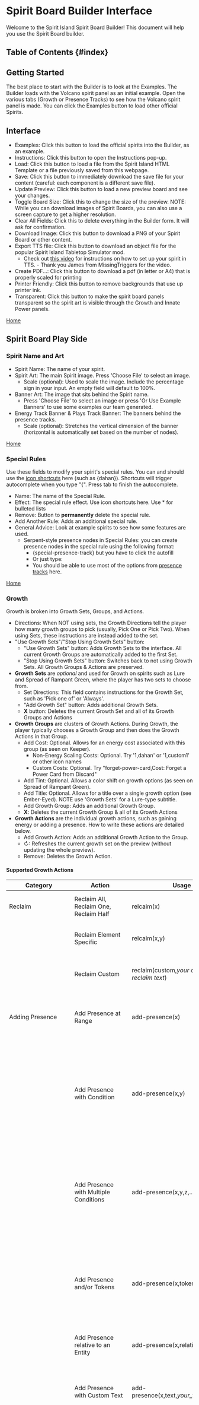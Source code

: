 # Spirit Board Builder Interface

Welcome to the Spirit Island Spirit Board Builder! This document will help you use the Spirit Board builder.

## Table of Contents {#index}

## Getting Started
The best place to start with the Builder is to look at the Examples. The Builder loads with the Volcano spirit panel as an initial example. Open the various tabs (Growth or Presence Tracks) to see how the Volcano spirit panel is made. You can click the Examples button to load other official Spirits.

## Interface

- Examples: Click this button to load the official spirits into the Builder, as an example.
- Instructions: Click this button to open the Instructions pop-up.
- Load: Click this button to load a file from the Spirit Island HTML Template or a file previously saved from this webpage.
- Save: Click this button to immediately download the save file for your content (careful: each component is a different save file).
- Update Preview: Click this button to load a new preview board and see your changes.
- Toggle Board Size: Click this to change the size of the preview. NOTE: While you can download images of Spirit Boards, you can also use a screen capture to get a higher resolution.
- Clear All Fields: Click this to delete everything in the Builder form. It will ask for confirmation.
- Download Image: Click this button to download a PNG of your Spirit Board or other content.
- Export TTS file: Click this button to download an object file for the popular Spirit Island Tabletop Simulator mod.
  - Check out [this video](https://www.youtube.com/watch?v=q7zS8x9dO4s) for instructions on how to set up your spirit in TTS. - Thank you James from MissingTriggers for the video.
- Create PDF...: Click this button to download a pdf (in letter or A4) that is properly scaled for printing
- Printer Friendly: Click this button to remove backgrounds that use up printer ink.
- Transparent: Click this button to make the spirit board panels transparent so the spirit art is visible through the Growth and Innate Power panels.

[Home](#index)

## Spirit Board Play Side

### Spirit Name and Art

- Spirit Name: The name of your spirit.
- Spirit Art: The main Spirit image. Press 'Choose File' to select an image.
  - Scale (optional): Used to scale the image. Include the percentage sign in your input. An empty field will default to 100%.
- Banner Art: The image that sits behind the Spirit name.  
  - Press 'Choose File' to select an image or press 'Or Use Example Banners' to use some examples our team generated.
- Energy Track Banner & Plays Track Banner: The banners behind the presence tracks.
  - Scale (optional): Stretches the vertical dimension of the banner (horizontal is automatically set based on the number of nodes).

[Home](#index)

### Special Rules

Use these fields to modify your spirit's special rules. You can and should use the [icon shortcuts](#general-icons) here (such as {dahan}). Shortcuts will trigger autocomplete when you type "{". Press tab to finish the autocomplete.

- Name: The name of the Special Rule.
- Effect: The special rule effect. Use icon shortcuts here. Use * for bulleted lists
- Remove: Button to **permanently** delete the special rule.
- Add Another Rule: Adds an additional special rule.
- General Advice: Look at example spirits to see how some features are used.
  - Serpent-style presence nodes in Special Rules: you can create presence nodes in the special rule using the following format:
    - {special-presence-track} but you have to click the autofill
    - Or just type: <special-rules-track values="5,7,8,10,11,12,13"></special-rules-track>
    - You should be able to use most of the options from [presence tracks](#presence-tracks) here.

[Home](#index)

### Growth

Growth is broken into Growth Sets, Groups, and Actions.

- Directions: When NOT using sets, the Growth Directions tell the player how many growth groups to pick (usually, Pick One or Pick Two). When using Sets, these instructions are instead added to the set.
- "Use Growth Sets"/"Stop Using Growth Sets" button:
  - "Use Growth Sets" button: Adds Growth Sets to the interface. All current Growth Groups are automatically added to the first Set.
  - "Stop Using Growth Sets" button: Switches back to not using Growth Sets. All Growth Groups & Actions are preserved.
- **Growth Sets** are *optional* and used for Growth on spirits such as Lure and Spread of Rampant Green, where the player has two sets to choose from.
  - Set Directions: This field contains instructions for the Growth Set, such as 'Pick one of' or 'Always'.
  - "Add Growth Set" button: Adds additional Growth Sets.
  - **X** button: Deletes the current Growth Set and all of its Growth Groups and Actions
- **Growth Groups** are clusters of Growth Actions. During Growth, the player typically chooses a Growth Group and then does the Growth Actions in that Group.
  - Add Cost: Optional. Allows for an energy cost associated with this group (as seen on Keeper).
    - Non-Energy Scaling Costs: Optional. Try '1,dahan' or '1,custom1' or other icon names
    - Custom Costs: Optional. Try "forget-power-card,Cost: Forget a Power Card from Discard"
  - Add Tint: Optional. Allows a color shift on growth options (as seen on Spread of Rampant Green).
  - Add Title: Optional. Allows for a title over a single growth option (see Ember-Eyed). NOTE use 'Growth Sets' for a Lure-type subtitle.
  - Add Growth Group: Adds an additional Growth Group.
  - **X**: Deletes the current Growth Group & all of its Growth Actions
- **Growth Actions** are the individual growth actions, such as gaining energy or adding a presence. How to write these actions are detailed below.
  - Add Growth Action: Adds an additional Growth Action to the Group.
  - ↻: Refreshes the current growth set on the preview (without updating the whole preview).
  - Remove: Deletes the Growth Action.

#### Supported Growth Actions

| Category | Action | Usage | Details | Examples |
| -------- | --------------- | --------------- | ----------------------------- | --------------- |
| Reclaim | Reclaim All, Reclaim One, Reclaim Half | relcaim(x) | x can be all, one, half, or custom |  |
|  | Reclaim Element Specific | relcaim(x,y) | Reclaim x (all or one) cards with element y | Ember-Eyed Behemoth: reclaim(all,fire) |
|  | Reclaim Custom | reclaim(custom,_your custom reclaim text_) | Custom reclaim text with a unique icon. | reclaim(custom,your Unique Power Cards) |
| Adding Presence | Add Presence at Range | add-presence(x) | At range x, add a Presence. x can be a number or 'any' |  |
|  | Add Presence with Condition | add-presence(x,y) | At range x, add a Presence to a land with y conditions. y can be terrains, tokens, invaders, invader pieces, dahan, blight, etc. |  |
|  | Add Presence with Multiple Conditions | add-presence(x,y,z,...,and/or) | At range x, add a Presence with multiple conditions y, z, etc, the last parameter must be 'or' or 'and'. | Sharp Fangs: <br>add-presence(3,jungle,beast,or)<br>Vengeance: <br>add-presence(2,town,city,blight,or) |
|  | Add Presence and/or Tokens | add-presence(x,token,y,and/or) | At range x, add a Presence and/or a token y (beasts, disease, etc). Use add-token if only adding tokens. | Many Minds: <br>add-presence(3,token,beast,and)<br>Vengeance: <br>add-presence(1,token,disease,or) |
|  | Add Presence relative to an Entity | add-presence(x,relative,y) | At range x relative to y, add a Presence. | Covets (Apocrypha ): add-presence(1,relative,custom1) where custom1 is Lair |
|  | Add Presence with Custom Text | add-presence(x,text,*your_text_here*) | At range x, add a Presence with text 'Add a Presence *your_text*'. No icon. |  |
|  | Add Presence with Custom Text and Icon(s) | add-presence(x,text,*your_text_here*,y,...) | At range x, add a Presence with text 'Add a Presence *your_text*'. The growth icon will be y and any number of additional icons separated by commas |  |
| Gaining Elements | Gain One Element | gain-element(x) | Gain Element x, which can be any of the elements or 'any' or 'star' | 'star' is the Starlight element icon |
|  | Gain Multiple of the Same Element | gain-element(x,y) | If y is a number, gain y of x Element |  |
|  | Gain a Choice Elements | gain-element(x,y,...) | If y is an element, gain x or y (or z) Elements | Lure: <br>gain-element(moon,air,plant) |
|  | Gain Multiple Elements | gain-element(x,y,z,...,*and*) | Gain elements x, y, and z (or more). The last option must 'and' | Spreading Rot: gain-element(moon,water,earth,plant,and) |
| Preparing/Discarding Element Markers | Prepare One Element Marker | element-marker | Prepare 1 element marker |  |
|  | Prepare Multiple Element Marker | element-marker(x) | If x is positive, Prepare x Element Markers | element-marker(2) |
|  | Discard Element Markers | element-marker(-x) | If x is negative, Discard x Element Markers | element-marker(-2) |
| Pushing | Push from Your Lands | push(x) | Push entity x (dahan, beasts, presence, etc) from 1 of your lands. |  |
|  | Push with Conditions | push(x,y) | If y is a condition (terrain, sacred site, beasts, etc), Push entity x from 1 of your lands with y condition. |  |
|  | Push Multiple Entities | push(x,y) | If y is a number, Push y of entity x from 1 of your lands. |  |
|  | Push Multiple Entities with Conditions | push(x,y,z) | Push z of entity x from lands of condition y. y can be terrain types, sacred site, token types, etc. z can be a numeral or 'each' (or another word at your own risk). |  |
|  | Push From Each Land with Condition | push(x,y,z) | If z is a word ('each'), Push x from z lands of condition y. | Ocean: push(presence,ocean,each) |
|  | Push (Ranged) | push(x,y) | At range x, Push entity y (dahan, beasts, presence, etc) from a land. |  |
|  | Push (Ranged) with Conditions | push(x,y,z) | At range x, Push entity y from a land with condition z. |  |
|  | Push (Ranged) Multiple Entities | push(x,y,z) | At range x, Push numeral z of entity y from a land. |  |
|  | Push (Ranged) Multiple Entities with Conditions | push(x,y,z,w) | At range x, Push numeral w of entity y from a land with condition w. |  |
| Gathering | Gather into Your Lands | gather(x) | Gather entity x (dahan, beasts, presence, etc) into 1 of your lands. |  |
|  | Gather with Conditions | gather(x,y) | If y is a condition (terrain, sacred site, beasts, etc), Gather entity x into 1 of your lands with y condition. |  |
|  | Gather Multiple Entities | gather(x,y) | If y is a number, Gather y of entity x into 1 of your lands. |  |
|  | Gather Multiple Entities with Conditions | gather(x,y,z) | Gather z of entity x into lands of condition y. y can be terrain types, sacred site, token types, etc. z can be a numeral or 'each' (or another word at your own risk). | Ocean: gather(presence,ocean,each) |
|  | Gather into Each Land with Condition | gather(x,y,z) | If z is a word ('each'), Gather x into z lands of condition y. | Ocean: gather(presence,ocean,each) |
|  | Gather (Ranged) | gather(x,y) | At range x, Gather entity y (dahan, beasts, presence, etc) into a land. | Many Minds: <br>gather(2,beasts) |
|  | Gather (Ranged) with Conditions | gather(x,y,z) | At range x, Gather entity y into a land with condition z. |  |
|  | Gather (Ranged) Multiple Entities | gather(x,y,z) | At range x, Gather numeral z of entity y into a land. |  |
|  | Gather (Ranged) Multiple Entities with Conditions | gather(x,y,z,w) | At range x, Gather numeral w of entity y into a land with condition w. |  |
| Move Presence | Move Presence | move-presence(x) | Move a Presence up to x range |  |
|  | Move Multiple Presence | move-presence(x,y) | Move y Presence up to x range together | Relentless Gaze:  move-presence(3,3) |
|  | Move Presence with Token | move-presence(x,y) | Move Presence and token y up to x range. y is a number |  |
| Gaining Energy | Gain Energy | gain-energy(x) | Gain x Energy. x is a number. | gain-energy(2) |
|  | Gain Energy per Thing | gain-energy(x) | Gain 1 Energy per Entity x (such as Elements, Sacred Sites, etc) | gain-energy(water) |
|  | Gain Energy per Thing plus Flat Energy | gain-energy(x,y) | Gain x Energy plus 1 Energy per Entity y | Wildfire: gain-energy(2,fire) |
|  | Gain Multiple Energy per Thing plus Flat Energy | gain-energy(x,y,z) | Gain x Energy plus z Energy per Entity y |  |
|  | Gain Energy per Custom Item Plus Flat Energy | gain-energy(x,text,*your_text*) | Gain x Energy plus 1 Energy per condition of your choosing. Icon will be a !!!. |  |
|  | Gain Energy per Custom w/ Icon Item Plus Flat Energy | gain-energy(x,text,*your_text*,y) | Gain x Energy plus 1 Energy per condition of your choosing. Icon will be y. |  |
|  | Gain Energy per Custom Item | gain-energy(text,*your_text*) | Gain 1 Energy per condition of your choosing. Icon will be a !!!. |  |
|  | Gain Energy per Custom Item w/ Icon | gain-energy(text,*your_text*,y) | If y is Entity, gain 1 Energy per Entity w/ your custom text. If y is number, gain y Energy per !!! w/ your custom text. |  |
|  | Gain Multiple Energy per Custom Item w/ Icon | gain-energy(text,*your_text*,y,z) | Gain z Energy per Entity y of your choosing. |  |
|  | Gain Energy per Card Play | energy-per-play | Gain 1 Energy per Card Play. | As seen on Trickster |
| Add Tokens | Add One Token | add-token(x,y) | At range x, add token type y | add-token(2,beast) |
|  | Add Multiple Token of One Type | add-token(x,y, z) | At range x, add z tokens of y type | add-token(3,wilds,2) |
|  | Add Tokens of Different Types | add-token(x,y,z,...,and/or) | At range x, add tokens of type y, z, and/or more. The last parameter must be 'or' or 'and'. | add-token(3,wilds,beasts,disease,and); add-token(3,strife,badlands,or); |
| Replacing | Replaces Token with another in one of your lands | replace(x,y) | In your land, Replace entity x with entity y. Entity can be presence or other things too. | replace(disease,presence) |
|  | Replaces Token with another at range | replace(x,y,z) | At range x, Replace entity y with entity z. | replace(2,wilds,destroyed-presence) |
| Gain Power Card | Gain a Power Card | gain-power-card() | Gain a Power Card |  |
|  | Gain a Minor/Major/Other Power Card | gain-power-card(x) | Gain x Power Card. x is minor, major, or something else (icon appears in top left) | gain-power-card(minor) |
|  | Gain a Minor/Major/Other Power Card with Other Note | gain-power-card(x,y) | Gain x Power Card with y condition. y is text to follow 'Gain x Power Card' | gain-power-card(minor, from discard) |
|  | Gain a Minor/Major/Other Power Card with Note&Icon | gain-power-card(x,y,z) | Gain x Power Card with y condition. z is an icon that appears in the top right of the Power Card | Dances Up Earthquakes: or(add-presence(2),gain-power-card(major, without Forgetting,noforget)) |
| Repeating Growth Options | Repeat Growth Options | ^x | Added to other growth options. x is the number of repeats. As seen on Fractured Days | gain-power-card^2; gain-energy(2)^3 |
| Discarding Cards | Discard a Card w/ an Element | discard(x) | Discard a card with element x (as seen on Ember-Eyed) |  |
|  | Discard 2 Power Cards | discard-cards | As seen on Downpour |  |
|  | Discard 1 Power Card | discard-card |  |  |
| Gain Card Play | Gain 1 Card Play | gain-card-play() | Gain +1 Card Play | Volcano, Finder: gain-card-play |
|  | Gain Card Plays | gain-card-play(x) | Gain +x Card Plays |  |
| Forget Power Card | Forget a Power Card | forget-power-card() | Forget a Power Card |  |
| Ignore Range | Ignore Range this Turn | ignore-range() | Ignore Range this turn (as seen on Finder) |  |
| Gain Range | Gain Range this Turn | gain-range(x) | Gain +x range for Powers this turn | gain-range(1) |
|  | Gain Range this Turn for... | gain-range(x,y) | Gain +x range for y effects (powers, power cards, innate powers, everything) this turn | gain-range(2,powers) |
| Isolate | Isolate one of your Lands | isolate() | Isolate one of your Lands |  |
|  | Isolate a land at Range | isolate(x) | At range x, Isolate a land |  |
| Destroy Presence | Destroy a Presence | destroy-presence(x) | Destroy x of your Presence |  |
| Gaining Fear | Gain Fear | fear(x) | Gain x Fear |  |
|  | Gain Fear per Element | fear(x) | Gain 1 Fear per Element x |  |
|  | Gain Fear per Element plus Flat Fear | fear(x,y) | Gain x Fear plus 1 Fear per Element y |  |
|  | Gain Fear per Custom Item | fear(text,_your_text_here_) | Gain 1 Fear per condition of your choosing. Icon will be a !!!. | fear(text,for each of your blighted lands) |
|  | Gain Fear per Custom Item Plus Flat Fear | fear(x,text,_your_text_here_) | Gain x Fear plus 1 Fear per condition of your choosing. Icon will be a !!!. |  |
| Deal Damage | Damage at Range | damage(x,y) | At range x, deal y Damage | Starlight: damage(0,2) |
|  | Deal 1 or 2 Damage in your Lands | damage-1, damage-2 | Deals 1 or 2 Damage in one of your Lands |  |
| Make a Power Fast | Make a Power Fast | make-fast | One of your Powers may be Fast |  |
| Incarna | Add/Move Incarna to Icon (ie. Presence) | incarna(add-move,x) or incarna(add-move,x,y) | Adds an Incarna. x is an icon (usually presence). y is the incarna icon | Wandering Voice: incarna(add-move,presence) |
|  | Move Incarna | incarna(move,x) or incarna(move,x,y) | Moves an Incarna. x is the range & can be a number or 'any'. y is the incarna icon | Ember-Eyed Behemoth: incarna(move,1) |
|  | Empower Incarna | incarna(empower) | Empowers Incarna | Ember-Eyed Behemoth: incarna(empower) |
|  | Replace with Incarna | incarna(replace,x,y) | Replaces icon x with incarna. y is the incarna icon | Towering Roots: incarna(replace,presence) |
|  | Add Token at Incarna | incarna(add-token,x,y) | Adds token/icon x at incarna. y is the incarna icon | Towering Roots: incarna(add-token,vitality) |
| Growth Action Cost | Adds a cost to a specific growth action (vs group) | ^cost(x) | Adds an energy cost to the growth option | gain-power-card^cost(3) |
| Custom | Custom Text with !!! Icon | custom(*your_text*) | A custom growth option with the image !!! |  |
|  | Custom Text with Any Icon | custom(*your_text*,x,...) | A custom growth option with the x icon of your choice (ie. town, dahan, element, etc). Can use more than 1 icon and they will appear in a row. | custom(Deal 1 Damage in each of your Sacred Sites,sacred-site,damage-1) |
|  | Custom Text with Text In Place of Icons | custom(*your_text*,text,x) | A custom growth option with the your custom text x in place of an icon. |  |
| Blank Space | Creates a blank space in growth | blank() | Creates a blank space |  |
| **OR** Growth Options | Allows pair of two growth options | or(x,y) | x and y are growth options (like the ones above) | Fractured Days's growth: or(gain-1-time^2,gain-card-play(2)) |
| Presence Track Node | Puts the growth option inside a presence track ring | presence-node(x) | x is a growth option (like the ones above) | presence-node(reclaim-one) |
| Custom text on anything | Useful for translating, replaces pre-gen text | *_your_text_here_ | At the end of any growth action, put * and whatever text you want. Useful when creating boards in other langauges | reclaim(all)*Alle Karten wiedererlangen |
[Home](#index)

### Presence Tracks

The two presence tracks (energy & plays) are filled out here. To accomplish middle nodes (such as Serpent or Finder), wrap the **energy** node in 'middle()'.

- Node boxes: Each text box represents the effect of one node. See 'Supported Presence Track Options'. In most cases, icon brackets {} are NOT needed in Presence Track nodes (custom is the exception).
  - Node boxes automatically update when you click/tab/enter away from the node.
- + Button: Adds a node between the two nodes.
- x Button: Removes the node.
- Note: This will appear at the top of the Presence track box, as seen on Finder. Use [{icon shortcuts}](#general-icons) here.

[Home](#index)

#### Supported Presence Track Options

| Presence Track Effect               | Usage                                      | Details                                                                                                                          | Examples                                                                                                                                                     |
| ----------------------------------- | ------------------------------------------ | -------------------------------------------------------------------------------------------------------------------------------- | ------------------------------------------------------------------------------------------------------------------------------------------------------------ |
| Energy/Turn or Card Plays           | Integer 1,2,3,4,5,6,7 etc.                 | Number will become Energy/Turn in energy track and Card Plays in the card play track                                             | River cardplay track: 1,2,2,3,reclaim-one,4,5                                                                                                                |
|                                     | For Energy, +1,-2,+3 etc.                  | Will modify energy gain instead of flat energy gain (think Finder)                                                               | Finder 'top row': 0,sun,2+water,**+2**,+1+any                                                                                                                |
| Forced Energy / Card Plays          | energy(x) or plays(x)                      | Allows for energy in plays track or plays in the energy track. Best used in combinations                                         | Wounded Waters track: energy(0)+plays(1)                                                                                                                     |
| Elements                            | sun,moon,fire,air,water,earth,plant,animal | Can be used in combinations                                                                                                      | Thunderspeaker energy track: 1,air,2,fire,sun,3                                                                                                              |
|                                     | any, star                                  | 'any' is any element, 'star' is the Element icon from Starlight                                                                  |                                                                                                                                                              |
|                                     | elements(x;y)                              | Gain element x OR y. Can be used in combinations.                                                                                | Wounded Waters track: elements(water;animal)                                                                                                                 |
| Element Markers                     | markerplus, markerminus                    | Gain or pay element markers                                                                                                      | Shifting Memory energy track: 0,1,2,3+markerplus,4,reclaim-one,5,6+markerplus<br>Shifting Memory plays track: 1,2,2,markerminus+markerminus+gain-card-play,3 |
| Reclaim One                         | reclaim-one                                | Reclaim one card, can be used in combinations                                                                                    | River cardplay track: 1,2,2,3,reclaim-one,4,5                                                                                                                |
| Combinations - And                  | separate with a '+'                        | Can include energy, cardplays, elements, markers, move-presence, gain-range, reclaim one, and custom. Can be more than 2 things. | Stone's cardplay track: 1,earth,earth,earth+reclaim-one,earth+any,2+earth                                                                                    |
| Combinations - Or                   | or(x;y)                                    | Technically the same as elements(x;y). You can use things like gain-power-card or reclaim-one                                    |                                                                                     |
| Split nodes (two nodes in same spot)| separate with a '/'  only two allowed      | such as fire/animal                                    |         (as seen on the Apocrypha dragon)                                                                            |
| Push/Gather                         | push(x), gather(x)                         | Push or Gather x from/into one of your Lands. x can be most token/entities (explorer, wilds, presence, etc).                     | Trickster's cardplay track: 2,push(dahan),3,3,4,air,5                                                                                                        |
|                                     | push(x;y)                                  | Push x or y from one of your Lands. Could do z but its not recommended. Gather not implemented.                                  | Finder's bottom track: push(town;city)                                                                                                                       |
|                                     | push(incarna)                              | "Push Your Incarna" with default incarna icon                                                                                    |                                                                                                                        |
|                                     | push(incarna;x)                            | "Push Your Incarna" with custom incarna icon. Should use a custom icon.                                                          |                                                                                                                        |
| Isolate                             | isolate                                    | Isolate one of your Lands.                                                                                                       | Custom cardplay track: 1,2,isolate,3,3,4,5                                                                                                                   |
| Move a Presence                     | move-presence(x)                           | Move a presence x range, can be used in combinations.                                                                            | Downpour cardplay track: 1,move-presence(1),water,2,move-presence(1),3                                                                                       |
| Gain Power Card                     | gain-power-card                            | Gain Power Card (typically paired with ^pay(2))                                                                                  | Many Minds cardplay track: 1,2,gain-power-card^pay(2),3,3,4,5                                                                                                       |
|                                     | gain-power-card(x)                         | Gain Power Card of type x (such as minor)                                                                                        |                                                |
| Pay 2 to Gain Power Card            | gain-card-pay-2                            | Pay 2 Energy to Gain Power Card                                                                                                  | Many Minds cardplay track: 1,2,gain-card-pay-2,3,3,4,5                                                                                                       |
| Gain Card Play                      | gain-card-play                             | Gain an additional card play not in the normal way (think Stone or Finder)                                                       | Stone energy track: 2,3,gain-card-play^minor,4,gain-card-play^minor,6,gain-card-play^minor                                                                   |
| Gain Range                          | gain-range(x)                              | Gain +x range                                                                                                                    |                                                                                                                                                              |
|                                     | gain-range(x;y)                            | Gain +x range on "y"                                                                                                             | range(1;everything)                                                                                                                                          |
| Add Token                           | token(x)                                   | Adds a token x to 1 of your lands                                                                                                |                                                                                                                                                              |
| Incarna                             | incarna(empower)                           | Empower incarna                                                                                                                  | As seen on Breath of Darkness                                                                                                                                |
|                                     | incarna(addmove;x)                         | Add or move incarna (icon x) to your presence                                                                                    | As seen on Locus Aspect: incarna(addmove,custom1)                                                                                                            |
|                                     | incarna(addmove;x;y)                       | Add or move incarna (icon x) to y                                                                                                | As seen on Breath of Darkness                                                                                                                                |
|                                     | push(incarna;x)                            | "Push Your Incarna" with default incarna icon                                                                                    | As seen on Wandering Voice                                                                                                                                |
| Notate with Icon (like Stone)       | ^x                                         | Puts icon x in top left corner of presence node                                                                                  | Stone top row: 2,3,gain-card-play^minor,4,gain-card-play^minor,6,gain-card-play^minor                                                                        |
| Notate with Energy (like Starlight) | ^energy(x)                                 | Puts an energy icon in the top left with value x (can be negative, use + to show +). Recommended to use with custom              | custom(Pay 2 Energy to Gain a Card Play,gain-card-play)^energy(-2)                                                                                           |
| Node cost (like Many Minds)         | ^pay(x)                                 | Notates with a negative value and adds text stating a requirement to pay         | gain-power-card^pay(-2)                                                                                           |
| Damage                              | damage(x)                                  | Deal x Damage in one of your Lands                                                                                             |                                                                                                                                                              |
|                                     | damage(x;y)                                | x Damage at Range y                                                                                             |                                                                                                                                                              |
| Forget Power                        | forget-power-card                          | Forget a power card. Unlikely to be useful because presence track actions are optional                                           | Custom energy track: 1,3+forget-power-card,5+forget-power-card,7+forget-power-card                                                                           |
| Custom                              | custom(_your_text_)                        | Add custom text to the presence node. Image will be !!!.                                                                         | Custom energy track: 1,2,custom(Draw 1 Minor Power),3,water,4                                                                                                |
|                                     | custom(_your_text_;x)                      | Can be used in combinations. x is an icon(s) and/or text. Note the semicolon.                                                    | Spreading Rot top row: 2,custom(Gain 1 Rot;custom1)+water,3,custom(Gain 1 Rot;custom1)+plant,custom(Gain 1 Rot;custom1)+earth,4                              |
|                                     | custom(_your_text_;{x}/{y})                | Cannot be used in combinations. Can have icons (x and y, for example) and text                                                   | custom(Destroy 1 Town or City;{town}/{city})<br>custom(Pay 2 Disease to Gain Power Card;{disease}{disease}{gain-power-card})                                 |
| Middle Nodes                        | middle(wrap other node options)            | Wrap your presence node options in middle() to have them appear in the middle of the tracks. Only do this to energy track nodes. | Serpent energy track: 1,fire,any,reclaim-one,**middle(earth)**,6,any,12                                                                                      |
| Bonus Nodes                         | bonus(wrap other node options)             | Behaves like middle() but will include the text 'bonus' above the nodes.                                                         | Hearth-Vigil energy track: bonus(gather(dahan)),0,1+sun,2,3+animal,4,5+sun                                                                                 |
| Backgrounds: force Energy icon      | _energy                                    | Adds an energy icon to the back of the node. Can be combined with shadow like _energyshadow                          |                                                                                                |
| Backgrounds: force Shadow            | _shadow                                    | Adds an shadow icon to the back of the node. Can be combined with energy like _energyshadow                          |                                                                                                |
| Backgrounds: force nothing           | _none                                    | Prevents any icon behind a presence node                      |                                                                                                |
| Backgrounds: force 'first' ring    | _first                                    | Force the complete 'first' ring, instead of the dashed ring                      | 2_first                                                                                               |
| Backgrounds: prevent 'first' ring  | _nofirst                                    | Prevents the complete 'first' ring, instead uses the dashed ring                      | 1_nofirst                                                                                               |
| Subtext Placement  | ~top, ~left, ~right                                    | Changes where the node's text shows up in relation to the node                     | 1_~top, middle(earth~top)                                                                                               |
| Blank space / empty presence track  | blank, blank(x)                            | Creates a blank presence node. Useful for creating space if you want to end the presence tracks elsewhere                        |                                                                                                                                                              |

[Home](#index)

### Innate Powers

- Power Name: The name of the Innate Power
- Remove Innate Power: Permanently deletes the Innate Power
- Fast/Slow: Toggles the Speed of the Power
- Range: The range of the innate. Uses special syntax:
  - For a power without range (such as Spirit targeting powers), type "none" or leave the range blank.
  - For range, use an icon (if needed) + an integer separated by a comma. Examples:
    - 0
    - 1
    - sacred-site,2
    - wetland-presence,1
- Target: The target of the innate. Unlike Range, this uses the same HTML code as the rest of the template, so you can use any icons and the shorthand syntax (ie. {dahan}).
  - "No" target: You can add {no-} before any icon to put a red X over it ({no-blight}). For text, use {no} (ie. {no}Invaders).
- Target Land/Target: Toggle between Target Land (for land targetting powers) and Target (for Powers that target spirits, etc).
- Note (optional): Allows adding notes to the top of the innate (See Volcano Looming High or Lure of the Deep Wilderness as an example). Use [{icon shortcuts}](#general-icons) here (such as {dahan}).
- Add Level: Adds a Thershold Level to the Innate Power.
  - Threshold: Contains the threshold information. Can include:
    - Elements: 1-plant,2-fire
    - Icons: 2-wilds
    - Energy Costs: cost-2
      - Example: Volcano: 3-fire,cost-2 or Many Minds: 1-air,2-animal,2-beasts
    - Other Cost w/ custom icon: cost(custom1)-1 or cost(dahan)-2. Icon will appear with '-x' where x is the number you use.
      - Example: Spreading Rot: 2-moon,3-water,2-animal,2-cost(custom1)
    - Or: As seen on Trickster
      - Example: Trickster: 3-sun,OR,3-fire
    - Custom Threshold: You can use text in place of an icon in a threshold
      - Example: 2-water,2-text(X)
    - Text: You can also create a block of text by just putting 'text' into the threshold.
    - Subpower: You can create a second power in the same column using subpowers. This will make the title and info block.
      - Threshold: 'new-power'
      - Effect: Use the following format: Power Name;speed;range;target info;target type
      - Example: 'Volcanic Eruption;slow;sacred-site,1;any;target land'
  - Effect: The effect of the power at that threshold level. Use {icons} freely here.
    - To achieve 'for each element' effects, use the notation {element, #}.
    - Example: Serpent's Second Innate, Second Level: For each **_{moon,2} {earth,2}_**, 2 {fear} and push 1 {town}.
  - Long: Allows the level text to spill into the second column (like Volcano's first Innate Power, last threshold). Use only when appropriate.
  - Remove: Deletes the level. Cannot be undone.
- Add Innate Power: Adds another Innate Power. You can add more than 2... but it won't be pretty so don't do it.

[Home](#index)

### Custom Icons

This field allows you to upload and use your own custom icons. Reference these icons using {custom1}, {custom2}, etc. Custom icons are usable across all components (ie. spirit board, cards, aspects, etc)

- Add Custom Icon: Adds an additional custom icon field.
- Load: Allows you to chose a file from your computer to be a custom icon.
- Remove: Removes the custom icon. WARNING: deleting a custom icon will re-number the remaining ones, so be careful.

[Home](#index)

## Spirit Board Lore Side

### Spirit Name, Art and Lore {#spirit-lore-name}

- Name: The name of your Spirit
- Spirit Art: The art for your spirit. Press 'Choose File' to select an image.
- Lore: The lore associated with your spirit. Icon shortcuts do NOT work here (icons are never used in lore).

[Home](#index)

### Spirit Setup, Play Style, Complexity and Summary of Powers {#spirit-lore-setup}

- Setup: How to setup your spirit for play. You can use the [{icon shortcuts}](#general-icons) here.
- Play Style: How to play your spirit. You can use the [{icon shortcuts}](#general-icons) here.
- Complexity:
  - Complexity Description appears inside the red complexity bar. Official complexity descriptors: Low, Moderate, High, Very High
  - Complexity Value is between 1 to 10
- Summary of Powers:
  - Assign values 1 to 10 for Offense, Defense, Fear, Control and Utility
  - 'Uses' indicates what game pieces the Spirit interacts with. Do not use icon shortcuts, just list the pieces with comma separation (ie. badlands,wilds)

[Home](#index)

## Power Cards

- Name: The name of the card (the name will scale to fit the name area on the card)
  - Remove Power Card: This button removes the card - careful.
- Cost: The energy cost of the card
- Elements: The highlighted elements will appear on the card. Click on the element to enable it.
- Speed: The speed of the card ('fast' or 'slow).
- Range: The range of the card. Uses special syntax:
  - For no range (ie. if it targets a Spirit), type "none".
  - For range, use an icon (if desired) without brackets and an integer separated by a comma. Examples:
    - 0
    - 1
    - sacred-site,2
    - wetland-presence,1
- Target: The target of the card.
  - Target Land/Target: Click either Target Land or Target.
  - Text Input: Use icons with brackets here. Examples:
    - {blight}
    - {no-blight}
    - {no-sand}
- Rules: The effects of your power. You can use the [{icon shortcuts}](#general-icons) here.
  - {or} will create the 'or' split
  - \<br\> will force a line break.
- Threshold
  - Add Power Threshold: This button adds a threshold effect to the power, typically elemental thresholds.
  - Threshold: The threshold condition. It is a list of condition separated by comma. Here are some examples:
      - "3-animal"
      - "2-sun,2-water"
      - "3-air,4-water,3-earth"
  - Custom Text: Changes the threshold text from the default "IF YOU HAVE" to whatever you want.
  - Threshold Effect: The rules for the threshold effect. You can use the [{icon shortcuts}](#general-icons) here.
  - Clear Power Threshold: This button removes and deletes the threshold. Careful.
- Artist
  - Artist Name: The name of the artist. Please attribute your artists.
  - Choose File: Choose the art file from your computer. Will be embedded in the HTML.
- Add Power Card botton: Adds another power card.

[Home](#index)

## Adversary

### Adversary Name, Loss Condition and Escalation {#adversary-name}

- Name: The name of your adversary. Will automatically be displayed in all capitals.
- Flag Art: The flag art that appears on the adversary. Press 'Load' to select an image.
  - Image Size: The ratio of the image should be roughly 4 by 3. (Demo flag is 1280 by 934)
- Additional Loss Condition
  - Name: The name of your Adversary's Additional Loss Condition.
  - Effect: The rules of your Additional Loss Condition. You can use the [{icon shortcuts}](#general-icons) here.
- Escalation Effect (formerly Stage II Escalation)
  - Name: The name of your Adversary's Escalation Effect.
  - Effect: The rules of your Escalation Effect. You can use the [{icon shortcuts}](#general-icons) here.

[Home](#index)

### Adversary Levels {#adversary-levels}

For now, your adversary must have 6 levels. If you want to do less, you'll have to leave the later ones blank.

- Name: The name of the level.
- Difficulty: The first box next to name. The difficulty appears in small () next to the level number.
- Fear Cards: The number of fear cards for this adversary level. You can separate with commas or forward slash.
- Effect: The rules of your level. You can use the [{icon shortcuts}](#general-icons) here.

[Home](#index)

## General Icons

Icons for invaders, elements, dahan, etc can be used by enclosing its name with "{}". For example, {dahan} or {fire}. Here is a list of what is available:

- Elements (fire, water, earth, air, plant, animal, sun, moon)
  - the Any element icon (any)
  - the Element icon (star)
  - the Prepare Element Marker and Discard Element Marker (markerplus, markerminus)
- Invaders (explorer, town, city)
- Presence (presence, sacred-site, no-presence, no-own-presence, destroyed-presence, move-presence-1, move-presence-2, move-presence-3, move-presence-4)
- Island icons (blight, dahan, beasts, wilds, disease, strife, badlands, vitality)
- Fear icons (fear, terror1, terror2, terror3)
- Land icons (sand, mountain, jungle, wetland, ocean, jungle-wetland, jungle-sand, sand-wetland, mountain-jungle, mountain-wetland, mountain-sand)
- Power icons (fast, slow, minor, major, spirit, or, forget, noforget)
- Range icons (range, range-0, range-1, range-2, range-3, range-4, jungle-presence, sand-presence, mountain-presence, wetland-presence)
- Targeting icons (spirit)
- Power effect icon (isolate, gain-range-1, gain-range-2, gain-range-3, gain-range-x, lose-range-1, etc)
- Energy icons (energy-1, energy-2, energy-x where x is whatever number)
- Growth icons (see [Growth](#growth) section and [Supported Growth Actions](#supported-growth-actions) for examples)
- Presence track icons (see [Presence Track](#presence-tracks) section for examples)

Also:
- No-: Nearly every icon can have a red X over it by adding 'no-' such as {no-blight}.
- Or/: You can cluster icons with a / to keep them together through line breaks {explorer/town}
- Counts: You can add item counts like so {earth,2}. This only works in some contexts
- Incarna icons: add "incarna-" to an icon and it will appear larger when used (typically "{incarna-custom1}")

[Home](#index)

### Tips and Tricks

- The template uses html so you can use some html to customize your board:

  - For example, you can create a line break by typing \<br\> (useful in notes, levels, and special rules).

  [Home](#index)
